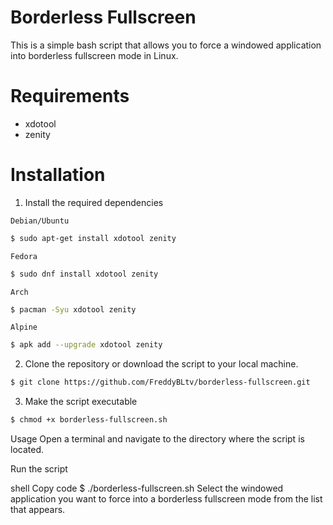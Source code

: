 <h1 align="left">
	Borderless Fullscreen
</h1>

This is a simple bash script that allows you to force a windowed application into borderless fullscreen mode in Linux.

<h1 align="left">
	Requirements
</h1>

* xdotool
* zenity

<h1 align="left">
	Installation
</h1>

1. Install the required dependencies

`Debian/Ubuntu`
```sh
$ sudo apt-get install xdotool zenity
```
`Fedora`
```sh
$ sudo dnf install xdotool zenity
```
`Arch`
```sh
$ pacman -Syu xdotool zenity
```
`Alpine`
```sh
$ apk add --upgrade xdotool zenity
```
2. Clone the repository or download the script to your local machine.

```sh
$ git clone https://github.com/FreddyBLtv/borderless-fullscreen.git
```
3. Make the script executable

```sh
$ chmod +x borderless-fullscreen.sh
```


Usage
Open a terminal and navigate to the directory where the script is located.

Run the script

shell
Copy code
$ ./borderless-fullscreen.sh
Select the windowed application you want to force into a borderless fullscreen mode from the list that appears.
